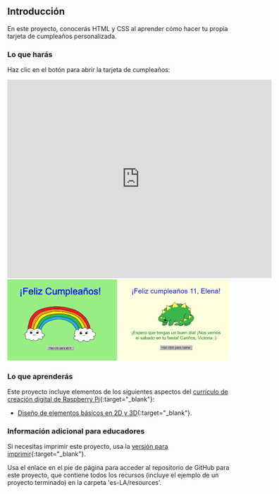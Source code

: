 ## Introducción

En este proyecto, conocerás HTML y CSS al aprender cómo hacer tu propia tarjeta de cumpleaños personalizada.

### Lo que harás

Haz clic en el botón para abrir la tarjeta de cumpleaños:

<div class="trinket">
  <iframe src="https://trinket.io/embed/html/fa58fe854d?outputOnly=true&start=result" width="600" height="450" frameborder="0" marginwidth="0" marginheight="0" allowfullscreen>
  </iframe>
  <img src="images/birthday-final.png">
</div>

### Lo que aprenderás

Este proyecto incluye elementos de los siguientes aspectos del [currículo de creación digital de Raspberry Pi](https://rpf.io/curriculum){:target="_blank"}:

+ [Diseño de elementos básicos en 2D y 3D](https://www.raspberrypi.org/curriculum/design/creator){:target="_blank"}.

### Información adicional para educadores

Si necesitas imprimir este proyecto, usa la [versión para imprimir](https://projects.raspberrypi.org/es-LA/projects/happy-birthday/print){:target="_blank"}.

Usa el enlace en el pie de página para acceder al repositorio de GitHub para este proyecto, que contiene todos los recursos (incluye el ejemplo de un proyecto terminado) en la carpeta 'es-LA/resources'.